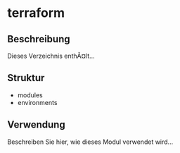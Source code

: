 ﻿# terraform

## Beschreibung
Dieses Verzeichnis enthÃ¤lt...

## Struktur
- modules
- environments


## Verwendung
Beschreiben Sie hier, wie dieses Modul verwendet wird...

